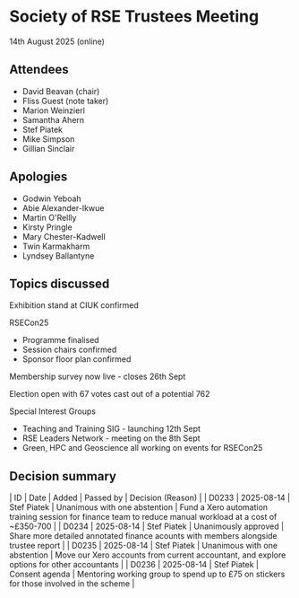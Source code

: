 # Society of RSE Trustees Meeting

14th August 2025 (online)

## Attendees

- David Beavan (chair)
- Fliss Guest (note taker)
- Marion Weinzierl
- Samantha Ahern
- Stef Piatek
- Mike Simpson
- Gillian Sinclair

## Apologies
- Godwin Yeboah
- Abie Alexander-Ikwue
- Martin O'Rellly 
- Kirsty Pringle
- Mary Chester-Kadwell
- Twin Karmakharm 
- Lyndsey Ballantyne

## Topics discussed
Exhibition stand at CIUK confirmed

RSECon25
- Programme finalised
- Session chairs confirmed
- Sponsor floor plan confirmed

Membership survey now live - closes 26th Sept

Election open with 67 votes cast out of a potential 762

Special Interest Groups
- Teaching and Training SIG - launching 12th Sept
- RSE Leaders Network - meeting on the 8th Sept
- Green, HPC and Geoscience all working on events for RSECon25



## Decision summary

| ID    | Date       | Added       | Passed by                 | Decision (Reason)                                                                                                        |
| D0233 | 2025-08-14 | Stef Piatek | Unanimous with one abstention | Fund a Xero automation training session for finance team to reduce manual workload at a cost of ~£350-700 |
| D0234 | 2025-08-14 | Stef Piatek | Unanimously approved | Share more detailed annotated finance acounts with members alongside trustee report | 
| D0235 | 2025-08-14 | Stef Piatek | Unanimous with one abstention | Move our Xero accounts from current accountant, and explore options for other accountants |
| D0236 | 2025-08-14 | Stef Piatek | Consent agenda | Mentoring working group to spend up to £75 on stickers for those involved in the scheme | 

